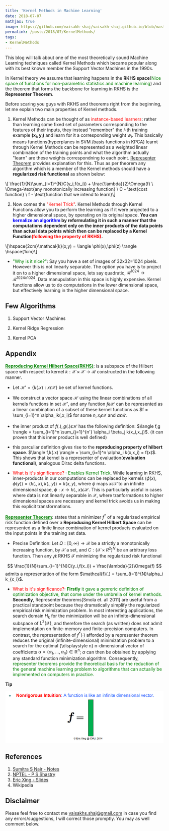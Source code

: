 ```yaml
---
title: 'Kernel Methods in Machine Learning'
date: 2018-07-07
mathjax: true
image: https://github.com/vaisakh-shaj/vaisakh-shaj.github.io/blob/master/_posts/Images/ddpg.png
permalink: /posts/2018/07/KernelMethods/
tags:
- KernelMethods
---
```


This blog will talk about one of the most theoretically sound Machine Learning techniques called Kernel Methods which became popular along with its best known member the Support Vector Machines in the 1990s.

In Kernel theory we assume that learning happens in the **RKHS space**(<span style="color:green">Nice space of functions for non-parametric statistics and machine learning</span>) and the theorem that forms the backbone for learning in RKHS is the **Representer Theorem**.

Before scaring you guys with RKHS and theorems right from the beginning, let me explain two main properties of Kernel methods.
 1. Kernel Methods can be thought of as <span style="color:#FF0000">instance-based learners</span>: rather than learning some fixed set of parameters corresponding to the features of their inputs, they instead "remember" the $i$-th training example $\mathbf{({x} _{i},y_{i})}$ and learn for it a corresponding weight $w_{i}$. This basically means functions(hyperplanes in SVM /basis functions in KPCA) learnt through Kernel Methods can be represented as a weighted linear combination of the training points and what the algorithm actually "learn" are these weights correspondning to each point. [Representer Theorem]() provides explanation for this. Thus as per theorem any algorithm which is a member of the Kernel methods should have a **regularized risk functional**  as shown below:

\\[
\frac{1}{N}\sum_{i=1}^{N}C(y_i,f(x_i)) + \frac{\lambda}{2}\Omega(f)  \\ \Omega-\text{any monotonically increasing function} \\
 C - \text{cost function} \\
 f - \text{function that we intend to learn}\\]

2. Now comes the <span style="color:#FF0000">"Kernel Trick"</span>. Kernel Methods through Kernel Functions allow you to perform the learning as if it were projected to a higher dimensional space, by operating on its original space. **You can  <span style="color:blue">kernalize an algorithm</span> by reformulating it in such a manner that the computations dependent only on the inner products of the data points than actual data points which then can be replaced by a Kernel Function<span style="color:#FF0000">(following the property of RKHS)</span>.**

\\[\hspace{2cm}\mathcal{k}(x,y) = \langle \phi(x),\phi(z) \rangle \hspace{1cm}\\]
- <span style="color:green">"Why is it nice?"</span>: Say you have a set of images of 32x32=1024 pixels. However this is not linearly separable. The option you have is to project it on to a higher dimensional space, lets say quadratic, $\mathcal{R}^{1024} \rightarrow \mathcal{R}^{1024x1024}$. Data manupulation in this space is highly expensive. Kernel functions allow us to do computations in the lower dimensional space, but effectively learning in the higher dimensional space.

Few Algorithms
-----------

1. Support Vector Machines

2. Kernel Ridge Regression


3. Kernel PCA









Appendix
------

<span style="color:green">**<u>Reproducing Kernel Hilbert Space(RKHS)</u>**</span>: is a subspace of the Hilbert space with respect to kernel $k: \mathcal{X}\times\mathcal{X} \rightarrow \mathcal{R}$ constructed in the following manner.

- Let $\mathcal{H'} = \{ k(.x): x\epsilon \mathcal{X} \}$ be set of kernel functions.
- We construct a vector space $\mathcal{H}$ using the linear combinations of all kernels functions in set $\mathcal{H'}$, and any function $f\epsilon \mathcal{H}$ can be represented as a linear combination of a subset of these kernel functions as $f = \sum_{i=1}^n \alpha_ik(,x_i)$ for some $n,x_i \epsilon \mathcal{X}$ and $\alpha \epsilon \mathcal{R}$.

- the inner product of $f(.),g(.) \epsilon \mathcal{H}$ has the following definition:
$\langle f,g \rangle = \sum_{i=1}^n \sum_{j=1}^{n'} \alpha_i \beta_j k(x_i,x_j)$. (it can proven that this inner product is well defined)
- this parculiar definition gives rise to the **reproducing property of hilbert space**. $\langle f,k(.x) \rangle = \sum_{i=1}^n \alpha_i k(x,x_i) = f(x)$. This shows that kernel is a representer of evaluation(**evaluation functional**), analogous Dirac delta functions.

- <span style="color:red">What is it's significance?</span> : <span style="color:green">Enables Kernel Trick</span>. While learning in RKHS, inner-products in our computations can be replaced by kernels $\langle \phi(x),\phi(y) \rangle = \langle k(.,x),k(.,y) \rangle=k(x,y)$, where $\phi$ maps $x\epsilon \mathcal{X}$ to an infinite dimensional space, $\phi : x \rightarrow k(.,x)\epsilon\mathcal{H}$. This is particularly useful in cases where data is not linearly separable in $\mathcal{X}$, where tranformations to higher dimensional spaces are necessary and kernel trick avoids us in making this explicit transformations.



<span style="color:green">**<u>Representer Theorem</u>**</span>: states that a minimizer $f^{*}$ of a regularized empirical risk function defined over a **Reproducing Kernel Hilbert Space** can be represented as a finite linear combination of kernel products evaluated on the input points in the training set data.

- Precise Definition: Let $\Omega : [0,\infty) \rightarrow \mathcal{R}$ be a strictly a monotonically increasing function,
by $\mathcal{X}$ a set, and $C : (\mathcal{X}  × R^2)^N$ be
an arbitrary loss function. Then any $\mathcal{f} \epsilon$ RKHS
$\mathcal{F}$ minimizing the regularized risk functional

$$
\frac{1}{N}\sum_{i=1}^{N}C(y_i,f(x_i)) + \frac{\lambda}{2}\Omega(f)
$$
admits a representation of the form $\mathcal{f}(.) = \sum_{i=1}^{N}\alpha_i k_{x_i}$.

- <span style="color:red">What is it's significance?</span>: <span style="color:green">**Firstly** it gave a genreric definition of optimization objective, that come under the umbrella of kernel methods.</span> **Secondly**, Representer theorems[Smola et. all 2011] are useful from a practical standpoint because they dramatically simplify the regularized empirical risk minimization problem. In most interesting applications, the search domain $H_{k}$ for the minimization will be an infinite-dimensional subspace of $L^{2}({\mathcal {X}})$, and therefore the search (as written) does not admit implementation on finite-memory and finite-precision computers. In contrast, the representation of $f^{*}(\cdot )$ afforded by a representer theorem reduces the original (infinite-dimensional) minimization problem to a search for the optimal {\displaystyle n} n-dimensional vector of coefficients $\alpha =(\alpha _{1},...,\alpha _{n})\in \mathbb {R} ^{n}$; $\alpha$  can then be obtained by applying any standard function minimization algorithm. Consequently, <span style="color:green">representer theorems provide the theoretical basis for the reduction of the general machine learning problem to algorithms that can actually be implemented on computers in practice.</span>

**Tip**

![](Images/functions.png)

References
-------
1. [Sumitra S Nair - Notes](https://www.iist.ac.in/sites/default/files/people/RKHS.pdf)
2. [NPTEL - P S Shastry](http://nptel.ac.in/courses/117108048/37)
3. [Eric Xing - Slides](https://www.cs.cmu.edu/~epxing/Class/10715/lectures/lecture6.pdf)
4. Wikipedia

Disclaimer
-------

Please feel free to contact me <vaisakhs.shaj@gmail.com> in case you find any errors/suggestions, I will correct those promptly. You may as well comment below.
